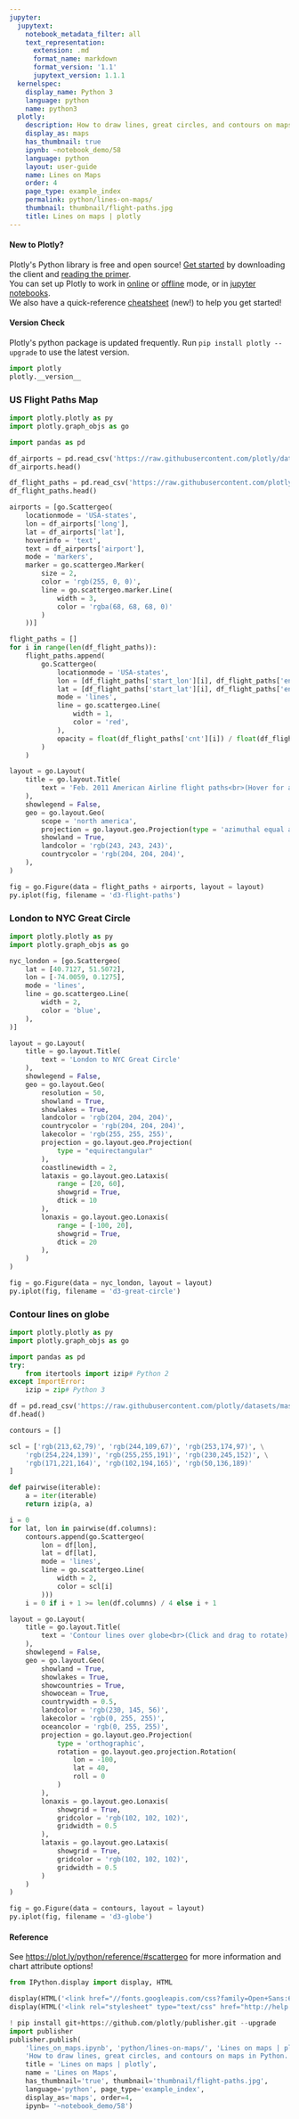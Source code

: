 ```yaml
---
jupyter:
  jupytext:
    notebook_metadata_filter: all
    text_representation:
      extension: .md
      format_name: markdown
      format_version: '1.1'
      jupytext_version: 1.1.1
  kernelspec:
    display_name: Python 3
    language: python
    name: python3
  plotly:
    description: How to draw lines, great circles, and contours on maps in Python.
    display_as: maps
    has_thumbnail: true
    ipynb: ~notebook_demo/58
    language: python
    layout: user-guide
    name: Lines on Maps
    order: 4
    page_type: example_index
    permalink: python/lines-on-maps/
    thumbnail: thumbnail/flight-paths.jpg
    title: Lines on maps | plotly
---
```


#### New to Plotly?
Plotly's Python library is free and open source! [Get started](https://plot.ly/python/getting-started/) by downloading the client and [reading the primer](https://plot.ly/python/getting-started/).
<br>You can set up Plotly to work in [online](https://plot.ly/python/getting-started/#initialization-for-online-plotting) or [offline](https://plot.ly/python/getting-started/#initialization-for-offline-plotting) mode, or in [jupyter notebooks](https://plot.ly/python/getting-started/#start-plotting-online).
<br>We also have a quick-reference [cheatsheet](https://images.plot.ly/plotly-documentation/images/python_cheat_sheet.pdf) (new!) to help you get started!


#### Version Check
Plotly's python package is updated frequently. Run `pip install plotly --upgrade` to use the latest version.

```python
import plotly
plotly.__version__
```

### US Flight Paths Map

```python
import plotly.plotly as py
import plotly.graph_objs as go

import pandas as pd

df_airports = pd.read_csv('https://raw.githubusercontent.com/plotly/datasets/master/2011_february_us_airport_traffic.csv')
df_airports.head()

df_flight_paths = pd.read_csv('https://raw.githubusercontent.com/plotly/datasets/master/2011_february_aa_flight_paths.csv')
df_flight_paths.head()

airports = [go.Scattergeo(
    locationmode = 'USA-states',
    lon = df_airports['long'],
    lat = df_airports['lat'],
    hoverinfo = 'text',
    text = df_airports['airport'],
    mode = 'markers',
    marker = go.scattergeo.Marker(
        size = 2,
        color = 'rgb(255, 0, 0)',
        line = go.scattergeo.marker.Line(
            width = 3,
            color = 'rgba(68, 68, 68, 0)'
        )
    ))]

flight_paths = []
for i in range(len(df_flight_paths)):
    flight_paths.append(
        go.Scattergeo(
            locationmode = 'USA-states',
            lon = [df_flight_paths['start_lon'][i], df_flight_paths['end_lon'][i]],
            lat = [df_flight_paths['start_lat'][i], df_flight_paths['end_lat'][i]],
            mode = 'lines',
            line = go.scattergeo.Line(
                width = 1,
                color = 'red',
            ),
            opacity = float(df_flight_paths['cnt'][i]) / float(df_flight_paths['cnt'].max()),
        )
    )

layout = go.Layout(
    title = go.layout.Title(
        text = 'Feb. 2011 American Airline flight paths<br>(Hover for airport names)'
    ),
    showlegend = False,
    geo = go.layout.Geo(
        scope = 'north america',
        projection = go.layout.geo.Projection(type = 'azimuthal equal area'),
        showland = True,
        landcolor = 'rgb(243, 243, 243)',
        countrycolor = 'rgb(204, 204, 204)',
    ),
)

fig = go.Figure(data = flight_paths + airports, layout = layout)
py.iplot(fig, filename = 'd3-flight-paths')
```

### London to NYC Great Circle

```python
import plotly.plotly as py
import plotly.graph_objs as go

nyc_london = [go.Scattergeo(
    lat = [40.7127, 51.5072],
    lon = [-74.0059, 0.1275],
    mode = 'lines',
    line = go.scattergeo.Line(
        width = 2,
        color = 'blue',
    ),
)]

layout = go.Layout(
    title = go.layout.Title(
        text = 'London to NYC Great Circle'
    ),
    showlegend = False,
    geo = go.layout.Geo(
        resolution = 50,
        showland = True,
        showlakes = True,
        landcolor = 'rgb(204, 204, 204)',
        countrycolor = 'rgb(204, 204, 204)',
        lakecolor = 'rgb(255, 255, 255)',
        projection = go.layout.geo.Projection(
            type = "equirectangular"
        ),
        coastlinewidth = 2,
        lataxis = go.layout.geo.Lataxis(
            range = [20, 60],
            showgrid = True,
            dtick = 10
        ),
        lonaxis = go.layout.geo.Lonaxis(
            range = [-100, 20],
            showgrid = True,
            dtick = 20
        ),
    )
)

fig = go.Figure(data = nyc_london, layout = layout)
py.iplot(fig, filename = 'd3-great-circle')
```

### Contour lines on globe

```python
import plotly.plotly as py
import plotly.graph_objs as go

import pandas as pd
try:
    from itertools import izip# Python 2
except ImportError:
    izip = zip# Python 3

df = pd.read_csv('https://raw.githubusercontent.com/plotly/datasets/master/globe_contours.csv')
df.head()

contours = []

scl = ['rgb(213,62,79)', 'rgb(244,109,67)', 'rgb(253,174,97)', \
    'rgb(254,224,139)', 'rgb(255,255,191)', 'rgb(230,245,152)', \
    'rgb(171,221,164)', 'rgb(102,194,165)', 'rgb(50,136,189)'
]

def pairwise(iterable):
    a = iter(iterable)
    return izip(a, a)

i = 0
for lat, lon in pairwise(df.columns):
    contours.append(go.Scattergeo(
        lon = df[lon],
        lat = df[lat],
        mode = 'lines',
        line = go.scattergeo.Line(
            width = 2,
            color = scl[i]
        )))
    i = 0 if i + 1 >= len(df.columns) / 4 else i + 1

layout = go.Layout(
    title = go.layout.Title(
        text = 'Contour lines over globe<br>(Click and drag to rotate)'
    ),
    showlegend = False,
    geo = go.layout.Geo(
        showland = True,
        showlakes = True,
        showcountries = True,
        showocean = True,
        countrywidth = 0.5,
        landcolor = 'rgb(230, 145, 56)',
        lakecolor = 'rgb(0, 255, 255)',
        oceancolor = 'rgb(0, 255, 255)',
        projection = go.layout.geo.Projection(
            type = 'orthographic',
            rotation = go.layout.geo.projection.Rotation(
                lon = -100,
                lat = 40,
                roll = 0
            )
        ),
        lonaxis = go.layout.geo.Lonaxis(
            showgrid = True,
            gridcolor = 'rgb(102, 102, 102)',
            gridwidth = 0.5
        ),
        lataxis = go.layout.geo.Lataxis(
            showgrid = True,
            gridcolor = 'rgb(102, 102, 102)',
            gridwidth = 0.5
        )
    )
)

fig = go.Figure(data = contours, layout = layout)
py.iplot(fig, filename = 'd3-globe')
```

#### Reference
See https://plot.ly/python/reference/#scattergeo for more information and chart attribute options!

```python
from IPython.display import display, HTML

display(HTML('<link href="//fonts.googleapis.com/css?family=Open+Sans:600,400,300,200|Inconsolata|Ubuntu+Mono:400,700" rel="stylesheet" type="text/css" />'))
display(HTML('<link rel="stylesheet" type="text/css" href="http://help.plot.ly/documentation/all_static/css/ipython-notebook-custom.css">'))

! pip install git+https://github.com/plotly/publisher.git --upgrade
import publisher
publisher.publish(
    'lines_on_maps.ipynb', 'python/lines-on-maps/', 'Lines on maps | plotly',
    'How to draw lines, great circles, and contours on maps in Python.',
    title = 'Lines on maps | plotly',
    name = 'Lines on Maps',
    has_thumbnail='true', thumbnail='thumbnail/flight-paths.jpg',
    language='python', page_type='example_index',
    display_as='maps', order=4,
    ipynb= '~notebook_demo/58')
```

```python

```

